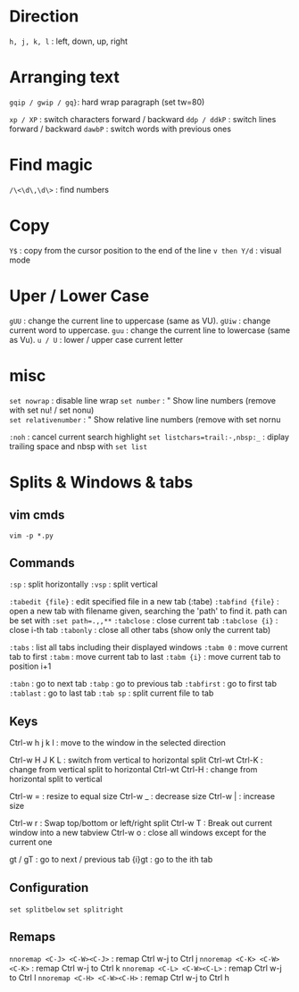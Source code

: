 # Direction

`h, j, k, l`       : left, down, up, right

# Arranging text

`gqip / gwip / gq}`: hard wrap paragraph (set tw=80)

`xp / XP`          : switch characters forward / backward
`ddp / ddkP`       : switch lines forward / backward
`dawbP`            : switch words with previous ones


# Find magic

`/\<\d\,\d\>`      : find numbers

# Copy

`Y$`               : copy from the cursor position to the end of the line
`v then Y/d`       : visual mode 

# Uper / Lower Case

`gUU`              : change the current line to uppercase (same as VU).
`gUiw`             : change current word to uppercase.
`guu`              : change the current line to lowercase (same as Vu).
`u / U`            : lower / upper case current letter

# misc
`set nowrap`         : disable line wrap
`set number`         :  " Show line numbers (remove with set nu! / set nonu)                                       
`set relativenumber` :  " Show relative line numbers (remove with set nornu

`:noh`             : cancel current search highlight
`set listchars=trail:-,nbsp:_` : diplay trailing space and nbsp with `set list`

# Splits & Windows & tabs

## vim cmds

`vim -p *.py`

## Commands

`:sp`              : split horizontally
`:vsp`             : split vertical

`:tabedit {file}`  : edit specified file in a new tab (:tabe)
`:tabfind {file}`  : open a new tab with filename given, searching the 'path' to 
                   find it. path can be set with `:set path=.,,**`
`:tabclose`        : close current tab
`:tabclose {i}`    : close i-th tab
`:tabonly`         : close all other tabs (show only the current tab)

`:tabs`            : list all tabs including their displayed windows
`:tabm 0`          : move current tab to first
`:tabm`            : move current tab to last
`:tabm {i}`        : move current tab to position i+1

`:tabn`            : go to next tab
`:tabp`            : go to previous tab
`:tabfirst`        : go to first tab
`:tablast`         : go to last tab
`:tab sp`          : split current file to tab

## Keys

Ctrl-w h j k l   : move to the window in the selected direction

Ctrl-w H J K L   : switch from vertical to horizontal split
Ctrl-wt Ctrl-K   : change from vertical split to horizontal
Ctrl-wt Ctrl-H   : change from horizontal split to vertical

Ctrl-w =         : resize to equal size
Ctrl-w _         : decrease size
Ctrl-w |         : increase size

Ctrl-w r         : Swap top/bottom or left/right split
Ctrl-w T         : Break out current window into a new tabview
Ctrl-w o         : close all windows except for the current one

gt / gT          : go to next / previous tab
{i}gt            : go to the ith tab

## Configuration

`set splitbelow`
`set splitright`

## Remaps

`nnoremap <C-J> <C-W><C-J>` : remap Ctrl w-j to Ctrl j
`nnoremap <C-K> <C-W><C-K>` : remap Ctrl w-j to Ctrl k
`nnoremap <C-L> <C-W><C-L>` : remap Ctrl w-j to Ctrl l
`nnoremap <C-H> <C-W><C-H>` : remap Ctrl w-j to Ctrl h
